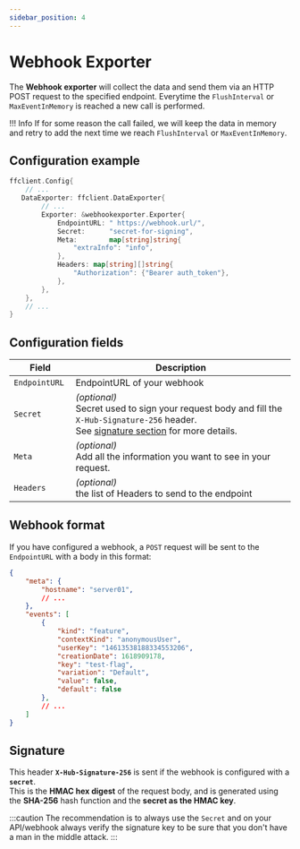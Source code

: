 ```yaml
---
sidebar_position: 4
---
```


# Webhook Exporter

The **Webhook exporter** will collect the data and send them via an HTTP POST request to the specified endpoint.
Everytime the `FlushInterval` or `MaxEventInMemory` is reached a new call is performed.  

!!! Info
    If for some reason the call failed, we will keep the data in memory and retry to add the next time we reach `FlushInterval` or `MaxEventInMemory`.

## Configuration example
```go linenums="1"
ffclient.Config{ 
    // ...
   DataExporter: ffclient.DataExporter{
        // ...
        Exporter: &webhookexporter.Exporter{
            EndpointURL: " https://webhook.url/",
            Secret:      "secret-for-signing",
            Meta:        map[string]string{
                "extraInfo": "info",
            }, 
            Headers: map[string][]string{
                "Authorization": {"Bearer auth_token"},
            },
        },
    },
    // ...
}
```
## Configuration fields
| Field          | Description                                                                                                                                                  |
|----------------|--------------------------------------------------------------------------------------------------------------------------------------------------------------|
| `EndpointURL ` | EndpointURL of your webhook                                                                                                                                  |
| `Secret `      | *(optional)*<br/>Secret used to sign your request body and fill the `X-Hub-Signature-256` header.<br/>See [signature section](#signature) for more details.  |
| `Meta`         | *(optional)*<br/>Add all the information you want to see in your request.                                                                                    |
| `Headers`      | *(optional)*<br/> the list of Headers to send to the endpoint                                                                                                |


## Webhook format
If you have configured a webhook, a `POST` request will be sent to the `EndpointURL` with a body in this format:

```json
{
    "meta": {
        "hostname": "server01",
        // ...
    },
    "events": [
        {
            "kind": "feature",
            "contextKind": "anonymousUser",
            "userKey": "14613538188334553206",
            "creationDate": 1618909178,
            "key": "test-flag",
            "variation": "Default",
            "value": false,
            "default": false
        },
        // ...
    ]
}
```

## Signature
This header **`X-Hub-Signature-256`** is sent if the webhook is configured with a **`secret`**.  
This is the **HMAC hex digest** of the request body, and is generated using the **SHA-256** hash function and the **secret as the HMAC key**.

:::caution
The recommendation is to always use the `Secret` and on your API/webhook always verify the signature key to be sure that you don't have a man in the middle attack.
:::
